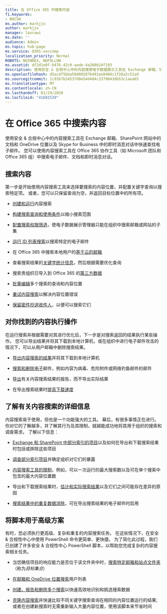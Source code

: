 ```yaml
---
title: 在 Office 365 中搜索内容
f1.keywords:
- NOCSH
ms.author: markjjo
author: markjjo
manager: laurawi
ms.date: ''
audience: Admin
ms.topic: hub-page
ms.service: O365-seccomp
localization_priority: Normal
ROBOTS: NOINDEX, NOFOLLOW
ms.assetid: df2d1e0f-b476-42c9-aade-4a260b24f193
description: 使用安全 & 合规中心中的内容搜索电子数据展示工具在 Exchange 邮箱、SharePoint 网站中的文档和 OneDrive 位置以及 Skype for Business 中的即时消息对话中快速查找电子邮件。
ms.openlocfilehash: d5acdf5bba50d002876491ee0488c1f28a2c51ad
ms.sourcegitcommit: 1c91b7b24537d0e54d484c3379043db53c1aea65
ms.translationtype: MT
ms.contentlocale: zh-CN
ms.lasthandoff: 01/29/2020
ms.locfileid: "41601539"
---
```

# <a name="search-for-content-in-office-365"></a>在 Office 365 中搜索内容

使用安全 & 合规中心中的内容搜索工具在 Exchange 邮箱、SharePoint 网站中的文档和 OneDrive 位置以及 Skype for Business 中的即时消息对话中快速查找电子邮件。 您可以使用内容搜索工具在 Office 365 协作工具（如 Microsoft 团队和 Office 365 组）中搜索电子邮件、文档和即时消息对话。
  
## <a name="search-for-content"></a>搜索内容

第一步是开始使用内容搜索工具来选择要搜索的内容位置，并配置关键字查询以搜索特定项。 或者，您可以只保留查询为空，并返回目标位置中的所有项。
  
- [创建和运行](content-search.md)内容搜索 
    
- [构建搜索查询和使用条件](keyword-queries-and-search-conditions.md)以缩小搜索范围 
    
- [配置搜索权限筛选](permissions-filtering-for-content-search.md)，使电子数据展示管理器只能在组织中搜索邮箱或网站的子集 
    
- [运行 ID 列表搜索](csv-file-for-an-id-list-content-search.md)以搜索特定的电子邮件 
    
- 在 Office 365 中搜索本地用户的[基于云的邮箱](search-cloud-based-mailboxes-for-on-premises-users.md)

- 查看搜索结果的[关键字统计信息](view-keyword-statistics-for-content-search.md)，然后根据需要优化查询 
    
- 搜索贵组织已导入到 Office 365 的[第三方数据](use-content-search-to-search-third-party-data-that-was-imported.md) 
    
- [批量编辑](bulk-edit-content-searches.md)多个搜索的查询和内容位置 
    
- [重试内容搜索](retry-failed-content-search.md)以解决内容位置错误

- [保留密件抄送收件人](https://docs.microsoft.com/exchange/policy-and-compliance/holds/preserve-bcc-recipients-and-group-members)，以便可以搜索它们 


## <a name="perform-actions-on-content-you-find"></a>对你找到的内容执行操作

在运行搜索并根据需要对其进行优化后，下一步是对搜索返回的结果执行某些操作。 您可以导出结果并将其下载到本地计算机，或在组织中进行电子邮件攻击的情况下，可以从用户邮箱中删除搜索结果。
  
- [导出内容搜索的结果](export-search-results.md)并将其下载到本地计算机 
    
- [搜索和删除电子](search-for-and-delete-messages-in-your-organization.md)邮件，例如内容为病毒、危险附件或网络钓鱼邮件的邮件 
    
- [导出](export-a-content-search-report.md)有关内容搜索结果的报告，而不导出实际结果 
    
- 在导出搜索结果时[提高下载速度](increase-download-speeds-when-exporting-ediscovery-results.md) 
    
## <a name="learn-more-about-content-search"></a>了解有关内容搜索的详细信息

内容搜索易于使用，但也是一个功能强大的工具。 幕后，有很多事情正在进行。 你对它的了解越多，并了解其行为及其限制，就越能成功地将其用于组织的搜索和调查需求。 了解以下信息：
  
- [Exchange 和 SharePoint 中部分索引的项目](partially-indexed-items-in-content-search.md)以及如何在导出和下载搜索结果时包括或排除这些项目 
    
- [调查部分索引项目](investigating-partially-indexed-items-in-ediscovery.md)并确定组织对它们的暴露 
    
- [内容搜索工具的限制](limits-for-content-search.md)，例如，可以一次运行的最大搜索数以及可在单个搜索中包含的最大内容位置数 
    
- 导出和下载搜索结果时，[估计和实际搜索结果](differences-between-estimated-and-actual-ediscovery-search-results.md)以及它们之间可能存在差异的原因 
    
- [搜索结果中的重复数据消除](de-duplication-in-ediscovery-search-results.md)，可在导出搜索结果的电子邮件时启用 
    
## <a name="use-scripts-for-advanced-scenarios"></a>将脚本用于高级方案

有时，您必须执行更高级、复杂和重复的内容搜索任务。 在这些情况下，在安全 & 合规性中心中使用 PowerShell 命令更简单、更快捷。 为了简化此过程，我们已创建了许多安全 & 合规性中心 PowerShell 脚本，以帮助您完成复杂的内容搜索相关任务。
  
- 当您确信项目的响应能力是否位于该文件夹中时，[搜索特定邮箱和站点文件夹](use-content-search-for-targeted-collections.md)（称为*目标集合*） 
    
- [在邮箱和 OneDrive 位置搜索](search-the-mailbox-and-onedrive-for-business-for-a-list-of-users.md)用户列表 
    
- [创建、报告和删除多个搜索](create-report-on-and-delete-multiple-content-searches.md)以快速高效地识别和挑选搜索数据 
    
- [克隆内容搜索](clone-a-content-search.md)并快速比较不同关键字搜索查询在相同的内容位置运行的结果;或者在创建新搜索时无需重新输入大量内容位置，使用该脚本来节省时间 
    

